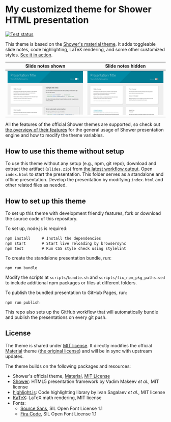 # My customized theme for Shower HTML presentation

[![Test status](https://github.com/ccwang002/my_shower_theme/actions/workflows/pages/pages-build-deployment/badge.svg)][workflow-status]

This theme is based on the [Shower's material theme][Material theme].
It adds toggleable slide notes, code highlighting, LaTeX rendering, and some other customized styles.
[See it in action][gh-pages].

| Slide notes shown                                                          | Slide notes hidden                                                          |
| -------------------------------------------------------------------------- | --------------------------------------------------------------------------- |
| ![Screenshot with slides notes shown](pictures/demo-slide-notes-shown.png) | ![Screenshot with slide notes hidden](pictures/demo-slide-notes-hidden.png) |

All the features of the official Shower themes are supported, so check out [the overview of their features](https://github.com/shower/shower/blob/main/docs/features.md) for the general usage of Shower presentation engine and how to modify the theme variables.

[Material theme]: https://github.com/shower/material
[gh-pages]: https://blog.liang2.tw/my_shower_theme/
[workflow-status]: https://github.com/ccwang002/my_shower_theme/actions/workflows/publish.yml

## How to use this theme without setup

To use this theme without any setup (e.g., npm, git repo), download and extract the artifact (`slides.zip`) from [the latest workflow output][workflow-status].
Open `index.html` to start the presentation.
This folder serves as a standalone and offline presentation.
Develop the presentation by modifying `index.html` and other related files as needed.

## How to set up this theme

To set up this theme with development friendly features, fork or download the source code of this repository.

To set up, node.js is required:

    npm install     # Install the dependencies
    npm start       # Start live reloading by browsersync
    npm test        # Run CSS style check using stylelint

To create the standalone presentation bundle, run:

    npm run bundle

Modify the scripts at `scripts/bundle.sh` and `scripts/fix_npm_pkg_paths.sed` to include additional npm packages or files at different folders.

To publish the bundled presentation to GitHub Pages, run:

    npm run publish

This repo also sets up the GitHub workflow that will automatically bundle and publish the presentations on every git push.

## License

The theme is shared under [MIT license](LICENSE.md).
It directly modifies the official [Material][Material theme] theme ([the original license][Material license]) and will be in sync with upstream updates.

The theme builds on the following packages and resources:

-   Shower's official theme, [Material][Material theme], [MIT License][Material license]
-   [Shower]: HTML5 presentation framework by Vadim Makeev _et al._, MIT license
-   [highlight.js]: Code highlighting library by Ivan Sagalaev _et al._, MIT license
-   [KaTeX]: LaTeX math rendering, MIT license
-   Fonts:
    -   [Source Sans], SIL Open Font License 1.1
    -   [Fira Code], SIL Open Font License 1.1

[Material license]: LICENSE.shower_material.md
[shower]: https://github.com/shower/shower
[highlight.js]: http://highlightjs.org/
[KaTeX]: https://github.com/KaTeX/KaTeX
[Source Sans]: https://github.com/adobe-fonts/source-sans
[Fira Code]: https://github.com/tonsky/FiraCode
